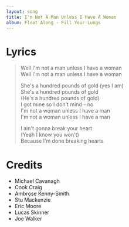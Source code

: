 ```yaml
---
layout: song
title: I'm Not A Man Unless I Have A Woman
album: Float Along - Fill Your Lungs
---
```


# Lyrics

> Well I'm not a man unless I have a woman  
> Well I'm not a man unless I have a woman  
>  
> She's a hundred pounds of gold (yes I am)  
> She's a hundred pounds of gold  
> (He's a hundred pounds of gold)  
> I got mine so I don't mind - no  
> I'm not a woman unless I have a man  
> I'm not a woman unless I have a man  
>   
> I ain't gonna break your heart  
> (Yeah I know you won't)  
> Because I'm done breaking hearts  

# Credits

* Michael Cavanagh
* Cook Craig
* Ambrose Kenny-Smith
* Stu Mackenzie
* Eric Moore
* Lucas Skinner
* Joe Walker
